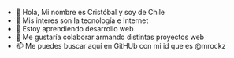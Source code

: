 - 👋 Hola, Mi nombre es Cristóbal y soy de Chile 
- 👀 Mis interes son la tecnología e Internet 
- 🌱 Estoy aprendiendo desarrollo web 
- 💞️ Me gustaría colaborar armando distintas proyectos web
- 📫 Me puedes buscar aquí en GitHUb con mi id que es @mrockz

<!---
mrockz/mrockz is a ✨ special ✨ repository because its `README.md` (this file) appears on your GitHub profile.
You can click the Preview link to take a look at your changes.
--->
